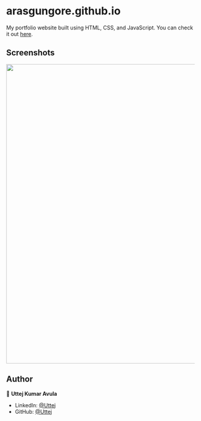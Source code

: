 # arasgungore.github.io

My portfolio website built using HTML, CSS, and JavaScript. You can check it out [here]().



## Screenshots

<p float="center">
    <img src="https://github.com/arasgungore/arasgungore.github.io/blob/main/Screenshots/1.png" width="800">
</p>



## Author

👤 **Uttej Kumar Avula**

* LinkedIn: [@Uttej](https://www.linkedin.com/in/uttej-kumar-avula/)
* GitHub: [@Uttej](https://github.com/Uttejvluda)
